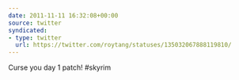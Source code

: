 ```yaml
---
date: 2011-11-11 16:32:08+00:00
source: twitter
syndicated:
- type: twitter
  url: https://twitter.com/roytang/statuses/135032067888119810/
---
```


Curse you day 1 patch! #skyrim